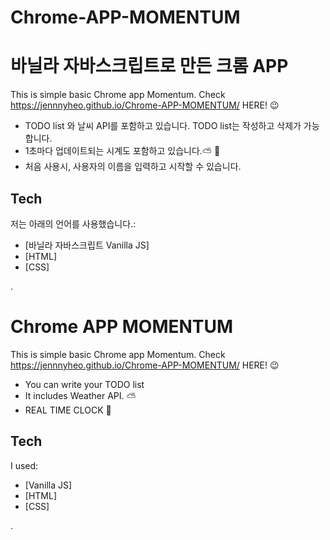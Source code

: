 # Chrome-APP-MOMENTUM
# 바닐라 자바스크립트로 만든 크롬 APP

This is simple basic Chrome app Momentum.
Check https://jennnyheo.github.io/Chrome-APP-MOMENTUM/ HERE! 😉

- TODO list 와 날씨 API를 포함하고 있습니다. TODO list는 작성하고 삭제가 가능합니다.
- 1초마다 업데이트되는 시계도 포함하고 있습니다.⛅ 🧭
-  처음 사용시, 사용자의 이름을 입력하고 시작할 수 있습니다.


## Tech

저는 아래의 언어를 사용했습니다.:

- [바닐라 자바스크립트 Vanilla JS] 
- [HTML]
- [CSS]

.


# Chrome APP MOMENTUM

This is simple basic Chrome app Momentum.
Check https://jennnyheo.github.io/Chrome-APP-MOMENTUM/ HERE! 😉

- You can write your TODO list
- It includes Weather API. ⛅
- REAL TIME CLOCK 🧭




## Tech

I used:

- [Vanilla JS] 
- [HTML]
- [CSS]

.

